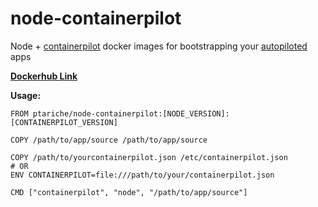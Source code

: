 # node-containerpilot

Node + [containerpilot](https://www.joyent.com/containerpilot) docker images for bootstrapping your [autopiloted](https://www.joyent.com/blog/applications-on-autopilot) apps

[**Dockerhub Link**](https://hub.docker.com/r/ptariche/node-containerpilot/)

**Usage:**
```
FROM ptariche/node-containerpilot:[NODE_VERSION]:[CONTAINERPILOT_VERSION]

COPY /path/to/app/source /path/to/app/source

COPY /path/to/yourcontainerpilot.json /etc/containerpilot.json
# OR
ENV CONTAINERPILOT=file:///path/to/your/containerpilot.json

CMD ["containerpilot", "node", "/path/to/app/source"]
```
